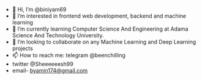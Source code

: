 - 👋 Hi, I’m @biniyam69
- 👀 I’m interested in frontend web development, backend and machine learning
- 🌱 I’m currently learning Computer Science And Engineering at Adama Science And Technology University.
- 💞️ I’m looking to collaborate on any Machine Learning and Deep Learning projects
- 📫 How to reach me: telegram @beenchilling
- twitter @Sheeeeeesh99
- email- byamin174@gmail.com

